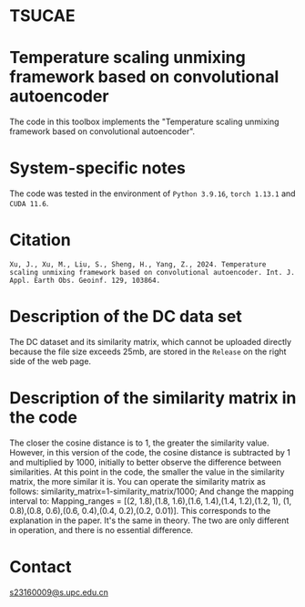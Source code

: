 # TSUCAE
# Temperature scaling unmixing framework based on convolutional autoencoder
The code in this toolbox implements the "Temperature scaling unmixing framework based on convolutional autoencoder".
# System-specific notes
The code was tested in the environment of `Python 3.9.16`, `torch 1.13.1` and `CUDA 11.6`.
# Citation
```
Xu, J., Xu, M., Liu, S., Sheng, H., Yang, Z., 2024. Temperature scaling unmixing framework based on convolutional autoencoder. Int. J. Appl. Earth Obs. Geoinf. 129, 103864.
```
# Description of the DC data set
The DC dataset and its similarity matrix, which cannot be uploaded directly because the file size exceeds 25mb, are stored in the `Release` on the right side of the web page.
# Description of the similarity matrix in the code
The closer the cosine distance is to 1, the greater the similarity value. However, in this version of the code, the cosine distance is subtracted by 1 and multiplied by 1000, initially to better observe the difference between similarities. At this point in the code, the smaller the value in the similarity matrix, the more similar it is. You can operate the similarity matrix as follows: similarity_matrix=1-similarity_matrix/1000; And change the mapping interval to: Mapping_ranges = [(2, 1.8),(1.8, 1.6),(1.6, 1.4),(1.4, 1.2),(1.2, 1), (1, 0.8),(0.8, 0.6),(0.6, 0.4),(0.4, 0.2),(0.2, 0.01)]. This corresponds to the explanation in the paper. It's the same in theory. The two are only different in operation, and there is no essential difference.
# Contact
s23160009@s.upc.edu.cn
